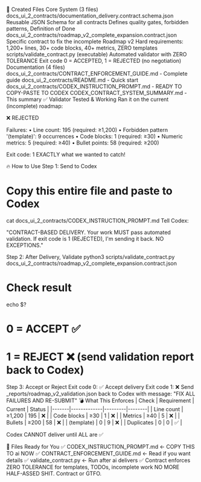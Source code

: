 🚀 Created Files
Core System (3 files)
docs_ui_2_contracts/documentation_delivery.contract.schema.json
Reusable JSON Schema for all contracts
Defines quality gates, forbidden patterns, Definition of Done
docs_ui_2_contracts/roadmap_v2_complete_expansion.contract.json
Specific contract to fix the incomplete Roadmap v2
Hard requirements: 1,200+ lines, 30+ code blocks, 40+ metrics, ZERO templates
scripts/validate_contract.py (executable)
Automated validator with ZERO TOLERANCE
Exit code 0 = ACCEPTED, 1 = REJECTED (no negotiation)
Documentation (4 files)
docs_ui_2_contracts/CONTRACT_ENFORCEMENT_GUIDE.md - Complete guide
docs_ui_2_contracts/README.md - Quick start
docs_ui_2_contracts/CODEX_INSTRUCTION_PROMPT.md - READY TO COPY-PASTE TO CODEX
CODEX_CONTRACT_SYSTEM_SUMMARY.md - This summary
✅ Validator Tested & Working
Ran it on the current (incomplete) roadmap:

❌ REJECTED

Failures:
• Line count: 195 (required: ≥1,200)
• Forbidden pattern '(template)': 9 occurrences
• Code blocks: 1 (required: ≥30)
• Numeric metrics: 5 (required: ≥40)
• Bullet points: 58 (required: ≥200)

Exit code: 1
EXACTLY what we wanted to catch!

🔥 How to Use
Step 1: Send to Codex
# Copy this entire file and paste to Codex
cat docs_ui_2_contracts/CODEX_INSTRUCTION_PROMPT.md
Tell Codex:

"CONTRACT-BASED DELIVERY. Your work MUST pass automated validation. If exit code is 1 (REJECTED), I'm sending it back. NO EXCEPTIONS."

Step 2: After Delivery, Validate
python3 scripts/validate_contract.py \
  docs_ui_2_contracts/roadmap_v2_complete_expansion.contract.json

# Check result
echo $?
# 0 = ACCEPT ✅
# 1 = REJECT ❌ (send validation report back to Codex)
Step 3: Accept or Reject
Exit code 0: ✅ Accept delivery
Exit code 1: ❌ Send _reports/roadmap_v2_validation.json back to Codex with message: "FIX ALL FAILURES AND RE-SUBMIT"
💣 What This Enforces
| Check | Requirement | Current | Status | |-------|-------------|---------|--------| | Line count | ≥1,200 | 195 | ❌ | | Code blocks | ≥30 | 1 | ❌ | | Metrics | ≥40 | 5 | ❌ | | Bullets | ≥200 | 58 | ❌ | | (template) | 0 | 9 | ❌ | | Duplicates | 0 | 0 | ✅ |

Codex CANNOT deliver until ALL are ✅

📝 Files Ready for You
✅ CODEX_INSTRUCTION_PROMPT.md ← COPY THIS TO ai NOW
✅ CONTRACT_ENFORCEMENT_GUIDE.md ← Read if you want details
✅ validate_contract.py ← Run after ai delivers
✅ Contract enforces ZERO TOLERANCE for templates, TODOs, incomplete work
NO MORE HALF-ASSED SHIT. Contract or GTFO.